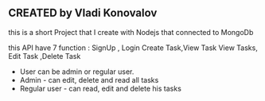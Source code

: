  CREATED by Vladi Konovalov
 -------------------------------------
 this is a short  Project that I create with Nodejs that connected to MongoDb
 
 this API have 7 function :
 SignUp , Login 
 Create Task,View Task View Tasks, Edit Task ,Delete Task
 
- User can be admin or regular user.
- Admin - can edit, delete and read all tasks
- Regular user - can read, edit and delete his tasks
